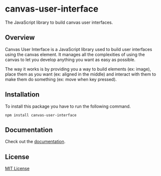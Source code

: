 # canvas-user-interface

The JavaScript library to build canvas user interfaces.

## Overview

Canvas User Interface is a JavaScript library used to build user interfaces using the canvas element. It manages all the complexities of using the canvas to let you develop anything you want as easy as possible.

The way it works is by providing you a way to build elements (ex: image), place them as you want (ex: aligned in the middle) and interact with them to make them do something (ex: move when key pressed).

## Installation

To install this package you have to run the following command.

```shell
npm install canvas-user-interface
```

## Documentation

Check out the [documentation](https://martiserra.me/canvas-user-interface).

## License

[MIT License](https://opensource.org/license/mit)
